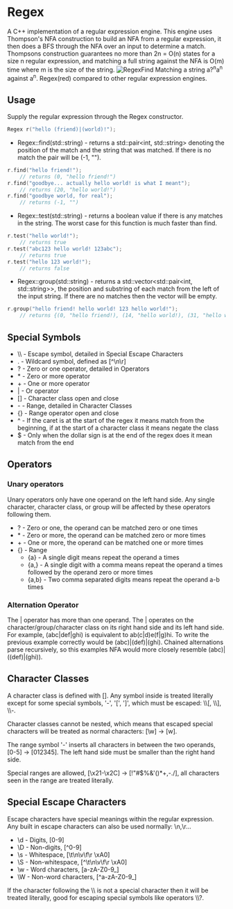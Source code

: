 # Regex

A C++ implementation of a regular expression engine. This engine uses Thompson's NFA construction to build an NFA from a regular expression, it then does a BFS through the NFA over an input to determine a match. Thompsons construction guarantees no more than 2n = O(n) states for a size n regular expression, and matching a full string against the NFA is O(m) time where m is the size of the string.
![RegexFind](https://github.com/joey8angelo/Regex/assets/59240186/923e7e6d-65f4-4fc7-af92-688e11d8bec8)
Matching a string a?<sup>n</sup>a<sup>n</sup> against a<sup>n</sup>. Regex(red) compared to other regular expression engines.

## Usage
Supply the regular expression through the Regex constructor.

```c++
Regex r("hello (friend)|(world)!");
```

- Regex::find(std::string) - returns a std::pair<int, std::string> denoting the position of the match and the string that was matched. If there is no match the pair will be (-1, "").

```c++
r.find("hello friend!");
    // returns (0, "hello friend!")
r.find("goodbye... actually hello world! is what I meant");
    // returns (20, "hello world!")
r.find("goodbye world, for real");
    // returns (-1, "")
```

- Regex::test(std::string) - returns a boolean value if there is any matches in the string. The worst case for this function is much faster than find.

```c++
r.test("hello world!");
    // returns true
r.test("abc123 hello world! 123abc");
    // returns true
r.test("hello 123 world!");
    // returns false
```

- Regex::group(std::string) - returns a std::vector<std::pair<int, std::string>>, the position and substring of each match from the left of the input string. If there are no matches then the vector will be empty.

```c++
r.group("hello friend! hello world! 123 hello world!");
    // returns {(0, "hello friend!), (14, "hello world!), (31, "hello world!")}
```

## Special Symbols

- \\\\ - Escape symbol, detailed in Special Escape Characters
- . - Wildcard symbol, defined as [^\n\r]
- ? - Zero or one operator, detailed in Operators
- \* - Zero or more operator
- \+ - One or more operator
- | - Or operator
- [] - Character class open and close
- \- - Range, detailed in Character Classes
- {} - Range operator open and close
- ^ - If the caret is at the start of the regex it means match from the beginning, if at the start of a character class it means negate the class
- $ - Only when the dollar sign is at the end of the regex does it mean match from the end

## Operators

### Unary operators
Unary operators only have one operand on the left hand side. Any single character, character class, or group will be affected by these operators following them.

- ? - Zero or one, the operand can be matched zero or one times
- \* - Zero or more, the operand can be matched zero or more times
- \+ - One or more, the operand can be matched one or more times
- {} - Range
	+ {a} - A single digit means repeat the operand a times
	+ {a,} - A single digit with a comma means repeat the operand a times followed by the operand zero or more times
	+ {a,b} - Two comma separated digits means repeat the operand a-b times

### Alternation Operator
The | operator has more than one operand. The | operates on the character/group/character class on its right hand side and its left hand side. For example, (abc|def|ghi) is equivalent to ab(c|d)e(f|g)hi. To write the previous example correctly would be (abc)|(def)|(ghi). Chained alternations parse recursively, so this examples NFA would more closely resemble (abc)|((def)|(ghi)). 

## Character Classes
A character class is defined with []. Any symbol inside is treated literally except for some special symbols, '-', '[', ']', which must be escaped: \\\\[, \\\\], \\\\-.

Character classes cannot be nested, which means that escaped special characters will be treated as normal characters: [\\w] -> [w].

The range symbol '-' inserts all characters in between the two operands, [0-5] -> [012345]. The left hand side must be smaller than the right hand side.

Special ranges are allowed, [\x21-\x2C] -> [!"#$%&'()\*+,-./], all characters seen in the range are treated literally.

## Special Escape Characters
Escape characters have special meanings within the regular expression. Any built in escape characters can also be used normally: \n,\r...

- \\d - Digits, [0-9]
- \\D - Non-digits, [^0-9]
- \\s - Whitespace, [\t\n\v\f\r \xA0]
- \\S - Non-whitespace, [^\t\n\v\f\r \xA0]
- \\w - Word characters, [a-zA-Z0-9_]
- \\W - Non-word characters, [^a-zA-Z0-9_]

If the character following the \\\\ is not a special character then it will be treated literally, good for escaping special symbols like operators \\\\?.

